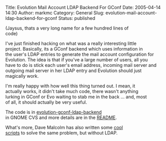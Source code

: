 Title: Evolution Mail Account LDAP Backend For GConf
Date: 2005-04-14 14:30
Author: markmc
Category: General
Slug: evolution-mail-account-ldap-backend-for-gconf
Status: published

(Jaysus, thats a very long name for a few hundred lines of  
code)

I've just finished hacking on what was a really interesting little  
project. Basically, its a GConf backend which uses information in  
the user's LDAP entries to generate the mail account configuration for  
Evolution. The idea is that if you've a large number of users, all you  
have to do is stick each user's email address, incoming mail server and  
outgoing mail server in her LDAP entry and Evolution should just  
magically work.

I'm really happy with how well this thing turned out. I mean, it  
actually works, it didn't take much code, there wasn't anything  
lurking in GConf or Evo waiting to stab me in the back ... and, most  
of all, it should actually be very useful.

The code is in
[evolution-gconf-ldap-backend](http://cvs.gnome.org/viewcvs/evolution-gconf-ldap-backend/)  
in GNOME CVS and more details are in the
[README](http://cvs.gnome.org/viewcvs/*checkout*/gconf/backends/README.evoldap).

What's more, Dave Malcolm has also written some [cool  
scripts](http://lists.ximian.com/archives/public/evolution-hackers/2005-April/005427.html)
to solve the same problem, but without LDAP.
